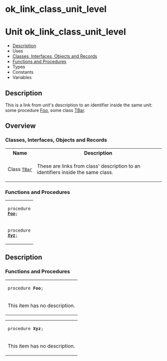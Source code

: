 # ok\_link\_class\_unit\_level


# Unit ok\_link\_class\_unit\_level

- [Description](#PasDoc-Description)
- Uses
- [Classes, Interfaces, Objects and Records](#PasDoc-Classes)
- [Functions and Procedures](#PasDoc-FuncsProcs)
- Types
- Constants
- Variables

<span id="PasDoc-Description"/>

## Description
This is a link from unit's description to an identifier inside the same unit: some procedure [Foo](ok_link_class_unit_level.md#Foo), some class [TBar](ok_link_class_unit_level.TBar.md).<span id="PasDoc-Uses"/>

## Overview

### Classes, Interfaces, Objects and Records
<span id="PasDoc-Classes"/>


<table>
<tr class="listheader">
<th class="itemname">Name</th>
<th class="itemdesc">Description</th>
</tr>
<tr>

<td>

Class&nbsp;[`TBar`](ok_link_class_unit_level.TBar.md)
</td>

<td>

These are links from class' description to an identifiers inside the same class.
</td>
</tr>
</table>

### Functions and Procedures
<span id="PasDoc-FuncsProcs"/>


<table>
<tr>

<td>

<code>procedure <strong><a href="ok_link_class_unit_level.md#Foo">Foo</a></strong>;</code>
</td>
</tr>
<tr>

<td>

<code>procedure <strong><a href="ok_link_class_unit_level.md#Xyz">Xyz</a></strong>;</code>
</td>
</tr>
</table>

## Description

### Functions and Procedures

<table>
<tr>

<td>

<span id="Foo"/><code>procedure <strong>Foo</strong>;</code>
</td>
</tr>
<tr><td colspan="1">

This item has no description.



</td></tr>
</table>

<table>
<tr>

<td>

<span id="Xyz"/><code>procedure <strong>Xyz</strong>;</code>
</td>
</tr>
<tr><td colspan="1">

This item has no description.



</td></tr>
</table>
